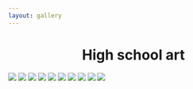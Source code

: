 ```yaml
---
layout: gallery
---
```


<center><h1>High school art</h1></center>

<div class="gallery">
    <img src="/img/barn.jpg">
    <img src="/img/bottle.jpg">
    <img src="/img/car.jpg">
    <img src="/img/mann.jpg">
    <img src="/img/monticello.jpg">
    <img src="/img/self.jpg">
    <img src="/img/still.jpg">
    <img src ="/img/green.jpg">
    <img src ="/img/eye.jpg">
    <img src ="/img/eagle.jpg">
</div>
